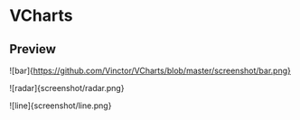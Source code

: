 # VCharts

## Preview

![bar]{https://github.com/Vinctor/VCharts/blob/master/screenshot/bar.png}

![radar]{screenshot/radar.png}

![line]{screenshot/line.png}
